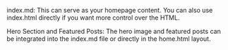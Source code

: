 index.md: This can serve as your homepage content. You can also use index.html directly if you want more control over the HTML.

Hero Section and Featured Posts: The hero image and featured posts can be integrated into the index.md file or directly in the home.html layout.